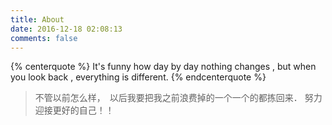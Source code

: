 ```yaml
---
title: About
date: 2016-12-18 02:08:13
comments: false
---
```



{% centerquote %}
It's funny how day by day nothing changes , but when you look back , everything is different.
{% endcenterquote %}

<blockquote class="blockquote-center">
不管以前怎么样，　以后我要把我之前浪费掉的一个一个的都拣回来．
努力迎接更好的自己！！
</blockquote>
